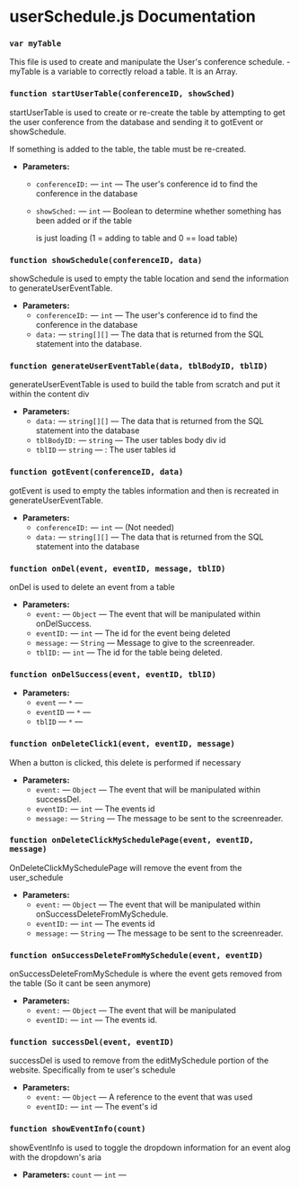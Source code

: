 

#

# userSchedule.js Documentation

### `var myTable`

This file is used to create and manipulate the User's conference schedule. - myTable is a variable to correctly reload a table. It is an Array.

### `function startUserTable(conferenceID, showSched)`

startUserTable is used to create or re-create the table by attempting to get the user conference from the database and sending it to gotEvent or showSchedule.

If something is added to the table, the table must be re-created.

 * **Parameters:**
   * `conferenceID:` — `int` — The user's conference id to find the conference in the database
   * `showSched:` — `int` — Boolean to determine whether something has been added or if the table

     is just loading (1 = adding to table and 0 == load table)

### `function showSchedule(conferenceID, data)`

showSchedule is used to empty the table location and send the information to generateUserEventTable.

 * **Parameters:**
   * `conferenceID:` — `int` — The user's conference id to find the conference in the database
   * `data:` — `string[][]` — The data that is returned from the SQL statement into the database.

### `function generateUserEventTable(data, tblBodyID, tblID)`

generateUserEventTable is used to build the table from scratch and put it within the content div

 * **Parameters:**
   * `data:` — `string[][]` — The data that is returned from the SQL statement into the database
   * `tblBodyID:` — `string` — The user tables body div id
   * `tblID` — `string` — : The user tables id

### `function gotEvent(conferenceID, data)`

gotEvent is used to empty the tables information and then is recreated in generateUserEventTable.

 * **Parameters:**
   * `conferenceID:` — `int` — (Not needed)
   * `data:` — `string[][]` — The data that is returned from the SQL statement into the database

### `function onDel(event, eventID, message, tblID)`

onDel is used to delete an event from a table

 * **Parameters:**
   * `event:` — `Object` — The event that will be manipulated within onDelSuccess.
   * `eventID:` — `int` — The id for the event being deleted
   * `message:` — `String` — Message to give to the screenreader.
   * `tblID:` — `int` — The id for the table being deleted.

### `function onDelSuccess(event, eventID, tblID)`

 * **Parameters:**
   * `event` — `*` — 
   * `eventID` — `*` — 
   * `tblID` — `*` — 

### `function onDeleteClick1(event, eventID, message)`

When a button is clicked, this delete is performed if necessary

 * **Parameters:**
   * `event:` — `Object` — The event that will be manipulated within successDel.
   * `eventID:` — `int` — The events id
   * `message:` — `String` — The message to be sent to the screenreader.

### `function onDeleteClickMySchedulePage(event, eventID, message)`

OnDeleteClickMySchedulePage will remove the event from the user_schedule

 * **Parameters:**
   * `event:` — `Object` — The event that will be manipulated within onSuccessDeleteFromMySchedule.
   * `eventID:` — `int` — The events id
   * `message:` — `String` — The message to be sent to the screenreader.

### `function onSuccessDeleteFromMySchedule(event, eventID)`

onSuccessDeleteFromMySchedule is where the event gets removed from the table (So it cant be seen anymore)

 * **Parameters:**
   * `event:` — `Object` — The event that will be manipulated
   * `eventID:` — `int` — The events id.

### `function successDel(event, eventID)`

successDel is used to remove from the editMySchedule portion of the website. Specifically from te user's schedule

 * **Parameters:**
   * `event:` — `Object` — A reference to the event that was used
   * `eventID:` — `int` — The event's id

### `function showEventInfo(count)`

showEventInfo is used to toggle the dropdown information for an event alog with the dropdown's aria

 * **Parameters:** `count` — `int` — 
